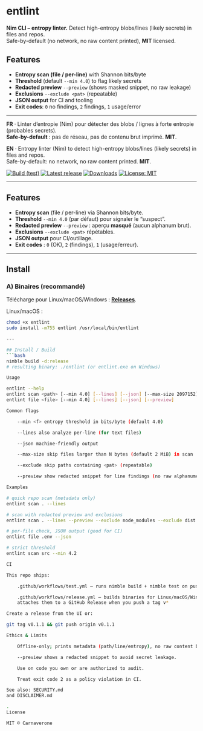 # entlint

**Nim CLI – entropy linter.** Detect high-entropy blobs/lines (likely secrets) in files and repos.  
Safe-by-default (no network, no raw content printed), **MIT** licensed.

## Features
- **Entropy scan (file / per-line)** with Shannon bits/byte
- **Threshold** (default `--min 4.0`) to flag likely secrets
- **Redacted preview** `--preview` (shows masked snippet, no raw leakage)
- **Exclusions** `--exclude <pat>` (repeatable)
- **JSON output** for CI and tooling
- **Exit codes**: `0` no findings, `2` findings, `1` usage/error

---

**FR** · Linter d’entropie (Nim) pour détecter des blobs / lignes à forte entropie (probables secrets).  
**Safe-by-default** : pas de réseau, pas de contenu brut imprimé. **MIT**.

**EN** · Entropy linter (Nim) to detect high-entropy blobs/lines (likely secrets) in files and repos.  
Safe-by-default: no network, no raw content printed. **MIT**.

[![Build (test)](https://github.com/carnaverone/entlint/actions/workflows/test.yml/badge.svg?branch=main)](https://github.com/carnaverone/entlint/actions/workflows/test.yml)
[![Latest release](https://img.shields.io/github/v/release/carnaverone/entlint?display_name=tag)](https://github.com/carnaverone/entlint/releases)
[![Downloads](https://img.shields.io/github/downloads/carnaverone/entlint/total)](https://github.com/carnaverone/entlint/releases)
[![License: MIT](https://img.shields.io/badge/license-MIT-blue.svg)](LICENSE)

---

## Features
- **Entropy scan** (file / per-line) via Shannon bits/byte.
- **Threshold** `--min 4.0` (par défaut) pour signaler le “suspect”.
- **Redacted preview** `--preview` : aperçu **masqué** (aucun alphanum brut).
- **Exclusions** `--exclude <pat>` répétables.
- **JSON output** pour CI/outillage.
- **Exit codes** : `0` (OK), `2` (findings), `1` (usage/erreur).

---

## Install

### A) Binaires (recommandé)
Télécharge pour Linux/macOS/Windows : **[Releases](https://github.com/carnaverone/entlint/releases)**.

Linux/macOS :
```bash
chmod +x entlint
sudo install -m755 entlint /usr/local/bin/entlint

---

## Install / Build
```bash
nimble build -d:release
# resulting binary: ./entlint (or entlint.exe on Windows)

Usage

entlint --help
entlint scan <path> [--min 4.0] [--lines] [--json] [--max-size 2097152] [--exclude <pat>]... [--preview]
entlint file <file> [--min 4.0] [--lines] [--json] [--preview]

Common flags

    --min <f> entropy threshold in bits/byte (default 4.0)

    --lines also analyze per-line (for text files)

    --json machine-friendly output

    --max-size skip files larger than N bytes (default 2 MiB) in scan

    --exclude skip paths containing <pat> (repeatable)

    --preview show redacted snippet for line findings (no raw alphanumerics)

Examples

# quick repo scan (metadata only)
entlint scan . --lines

# scan with redacted preview and exclusions
entlint scan . --lines --preview --exclude node_modules --exclude dist

# per-file check, JSON output (good for CI)
entlint file .env --json

# strict threshold
entlint scan src --min 4.2

CI

This repo ships:

    .github/workflows/test.yml – runs nimble build + nimble test on push/PR

    .github/workflows/release.yml – builds binaries for Linux/macOS/Windows and
    attaches them to a GitHub Release when you push a tag v*

Create a release from the UI or:

git tag v0.1.1 && git push origin v0.1.1

Ethics & Limits

    Offline-only; prints metadata (path/line/entropy), no raw content by default.

    --preview shows a redacted snippet to avoid secret leakage.

    Use on code you own or are authorized to audit.

    Treat exit code 2 as a policy violation in CI.

See also: SECURITY.md
and DISCLAIMER.md

.
License

MIT © Carnaverone
